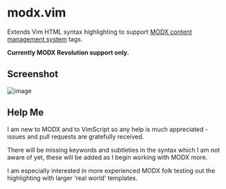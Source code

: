 # modx.vim

Extends Vim HTML syntax highlighting to support [MODX content management system](http://modx.com) tags.

**Currently MODX Revolution support only.**

## Screenshot
![image]("http://farm8.staticflickr.com/7030/6506143589_98525d1340.jpg)

## Help Me

I am new to MODX and to VimScript so any help is much appreciated - issues and pull requests are gratefully received.

There will be missing keywords and subtleties in the syntax which I am not aware of yet, these will be added as I begin working with MODX more. 

I am especially interested in more experienced MODX folk testing out the highlighting with larger 'real world' templates.
